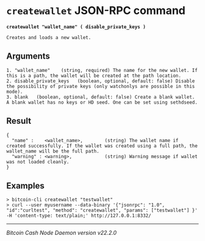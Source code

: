 `createwallet` JSON-RPC command
===============================

**`createwallet "wallet_name" ( disable_private_keys )`**

```
Creates and loads a new wallet.
```

Arguments
---------

```
1. "wallet_name"    (string, required) The name for the new wallet. If this is a path, the wallet will be created at the path location.
2. disable_private_keys   (boolean, optional, default: false) Disable the possibility of private keys (only watchonlys are possible in this mode).
3. blank   (boolean, optional, default: false) Create a blank wallet. A blank wallet has no keys or HD seed. One can be set using sethdseed.
```

Result
------

```
{
  "name" :    <wallet_name>,        (string) The wallet name if created successfully. If the wallet was created using a full path, the wallet_name will be the full path.
  "warning" : <warning>,            (string) Warning message if wallet was not loaded cleanly.
}
```

Examples
--------

```
> bitcoin-cli createwallet "testwallet"
> curl --user myusername --data-binary '{"jsonrpc": "1.0", "id":"curltest", "method": "createwallet", "params": ["testwallet"] }' -H 'content-type: text/plain;' http://127.0.0.1:8332/
```

***

*Bitcoin Cash Node Daemon version v22.2.0*
